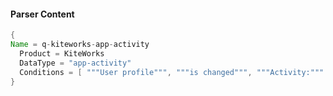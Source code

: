 #### Parser Content
```Java
{
Name = q-kiteworks-app-activity
  Product = KiteWorks
  DataType = "app-activity"
  Conditions = [ """User profile""", """is changed""", """Activity:""" ]
}
```
